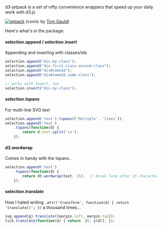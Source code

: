 d3-jetpack is a set of nifty convenience wrappers that speed up your daily work with d3.js

[![jetpack](http://36.media.tumblr.com/tumblr_m4kkxd8nWB1rwkrdbo1_500.jpg)](http://myjetpack.tumblr.com/post/23725103159)
  (comic by [Tom Gauld](http://myjetpack.tumblr.com/]))

Here's what's in the package:

#### selection.append / selection.insert

Appending and inserting with classes/ids 

```js
selection.append("div.my-class");
selection.append("div.first-class.second-class");
selection.append("div#someId");
selection.append("div#someId.some-class");

// works with insert, too
selection.insert("div.my-class");
```

#### selection.tspans

For multi-line SVG text

```js
selection.append('text').tspans(['Multiple', 'lines']);
selection.append('text')
    .tspans(function(d) {
        return d.text.split('\n');
    });
```

#### d3.wordwrap

Comes in handy with the tspans..

```js
selection.append('text')
    .tspans(function(d) {
        return d3.wordwrap(text, 15);  // break line after 15 characters
    });
```

#### selection.translate

How I hated writing ``.attr('transform', function(d) { return 'translate()'; })`` a thousand times...

```js
svg.append(g).translate([margin.left, margin.top]);
tick.translate(function(d) { return  [0, y(d)]; });
```

